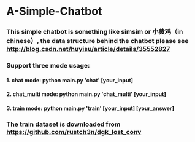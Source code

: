 # A-Simple-Chatbot
### This simple chatbot is something like simsim or 小黄鸡（in chinese）, the data structure behind the chatbot please see http://blog.csdn.net/huyisu/article/details/35552827
### Support three mode usage:
#### 1. chat mode: python main.py 'chat' [your_input]
#### 2. chat_multi mode: python main.py 'chat_multi' [your_input]
#### 3. train mode: python main.py 'train' [your_input] [your_answer]

### The train dataset is downloaded from https://github.com/rustch3n/dgk_lost_conv



